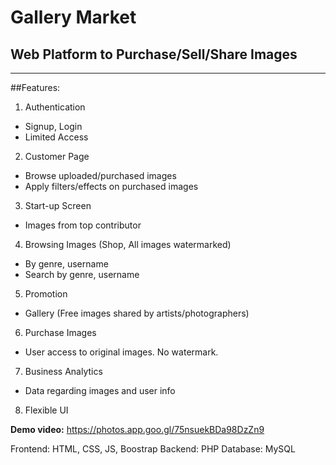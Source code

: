 # Gallery Market
## Web Platform to Purchase/Sell/Share Images
---
##Features:

1. Authentication
  * Signup, Login
  * Limited Access
  
2. Customer Page
  * Browse uploaded/purchased images
  * Apply filters/effects on purchased images
  
3. Start-up Screen
  * Images from top contributor

4. Browsing Images (Shop, All images watermarked)
  * By genre, username 
  * Search by genre, username

5. Promotion
  * Gallery (Free images shared by artists/photographers)

6. Purchase Images
  * User access to original images. No watermark.

7. Business Analytics
  * Data regarding images and user info

8. Flexible UI

**Demo video:**
https://photos.app.goo.gl/75nsuekBDa98DzZn9

Frontend: HTML, CSS, JS, Boostrap
Backend: PHP
Database: MySQL

